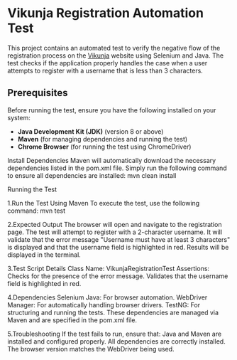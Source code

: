 # Vikunja Registration Automation Test

This project contains an automated test to verify the negative flow of the registration process on the [Vikunja](https://try.vikunja.io/register) website using Selenium and Java. 
The test checks if the application properly handles the case when a user attempts to register with a username that is less than 3 characters.

## Prerequisites

Before running the test, ensure you have the following installed on your system:

- **Java Development Kit (JDK)** (version 8 or above)
- **Maven** (for managing dependencies and running the test)
- **Chrome Browser** (for running the test using ChromeDriver)
  
 Install Dependencies Maven will automatically download the necessary dependencies listed in the pom.xml file. Simply run the following command to ensure all dependencies are installed:
  mvn clean install
  
Running the Test

1.Run the Test Using Maven To execute the test, use the following command:
mvn test

2.Expected Output
The browser will open and navigate to the registration page.
The test will attempt to register with a 2-character username.
It will validate that the error message "Username must have at least 3 characters" is displayed and that the username field is highlighted in red.
Results will be displayed in the terminal.

3.Test Script Details
Class Name: VikunjaRegistrationTest
Assertions:
Checks for the presence of the error message.
Validates that the username field is highlighted in red.

4.Dependencies
Selenium Java: For browser automation.
WebDriver Manager: For automatically handling browser drivers.
TestNG: For structuring and running the tests.
These dependencies are managed via Maven and are specified in the pom.xml file.

5.Troubleshooting
If the test fails to run, ensure that:
Java and Maven are installed and configured properly.
All dependencies are correctly installed.
The browser version matches the WebDriver being used.
